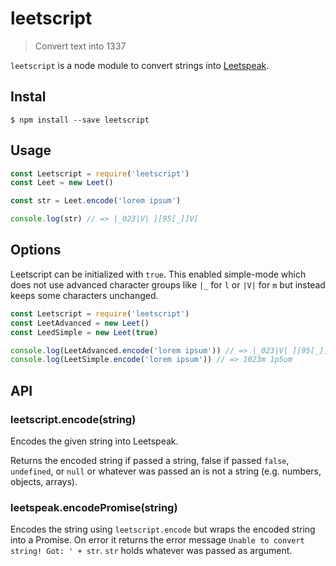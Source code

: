 # leetscript
> Convert text into 1337

`leetscript` is a node module to convert strings into [Leetspeak](https://en.wikipedia.org/wiki/Leet).

## Instal

```
$ npm install --save leetscript
```

## Usage

```js
const Leetscript = require('leetscript')
const Leet = new Leet()

const str = Leet.encode('lorem ipsum')

console.log(str) // => |_023|V| ][95[_]]V[
```

## Options

Leetscript can be initialized with `true`. This enabled simple-mode which does not use advanced character groups like `|_` for `l` or `|V|` for `m` but instead keeps some characters unchanged.

```js
const Leetscript = require('leetscript')
const LeetAdvanced = new Leet()
const LeedSimple = new Leet(true)

console.log(LeetAdvanced.encode('lorem ipsum')) // => |_023|V| ][95[_]]V[
console.log(LeetSimple.encode('lorem ipsum')) // => 1023m 1p5um
```

## API

### leetscript.encode(string)

Encodes the given string into Leetspeak.

Returns the encoded string if passed a string, false if passed `false`, `undefined`, or `null` or whatever was passed an is not a string (e.g. numbers, objects, arrays).

### leetspeak.encodePromise(string)

Encodes the string using `leetscript.encode` but wraps the encoded string into a Promise. On error it returns the error message `Unable to convert string! Got: ' + str`. `str` holds whatever was passed as argument.
